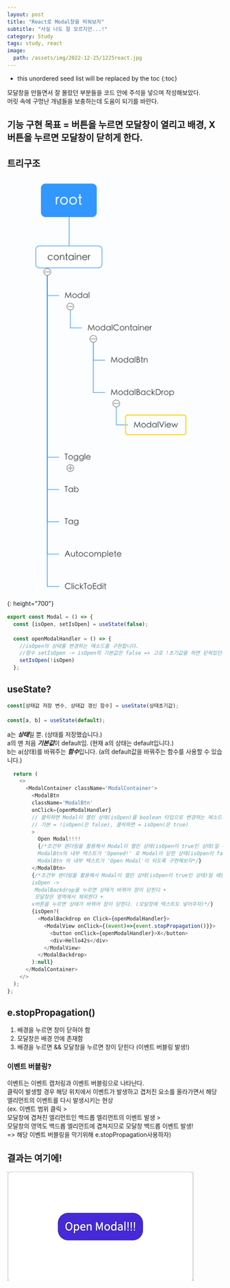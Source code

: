 ```yaml
---
layout: post
title: "React로 Modal창을 띄워보자"
subtitle: "사실 나도 잘 모르지만...!"
category: Study
tags: study, react
image:
  path: /assets/img/2022-12-25/1225react.jpg
---
```


* this unordered seed list will be replaced by the toc
{:toc}

<!--more-->

모달창을 만들면서 잘 몰랐던 부분들을 코드 안에 주석을 넣으며 작성해보았다.  
머릿 속에 구멍난 개념들을 보충하는데 도움이 되기를 바란다.

## 기능 구현 목표 = 버튼을 누르면 모달창이 열리고 배경, X버튼을 누르면 모달창이 닫히게 한다.

## 트리구조
![modaltree](/assets/img/2022-12-25/modaltree.png){: height="700"}

```javascript
export const Modal = () => {
  const [isOpen, setIsOpen] = useState(false);

  const openModalHandler = () => {
    //isOpen의 상태를 변경하는 메소드를 구현합니다.
    //함수 setIsOpen -> isOpen의 기본값은 false => 고로 !초기값을 하면 닫혀있던게 열리겠지!(!isOpen)
    setIsOpen(!isOpen)
  };
```

## useState?
```javascript
const[상태값 저장 변수, 상태값 갱신 함수] = useState(상태초기값);

const[a, b] = useState(default);
```
a는 ***상태***일 뿐. (상태를 저장했습니다.)  
a의 맨 처음 ***기본값***이 default임. (현재 a의 상태는 default입니다.)  
b는 a(상태)를 바꿔주는 ***함수***입니다. (a의 default값을 바꿔주는 함수를 사용할 수 있습니다.)




```javascript
  return (
    <>
      <ModalContainer className='ModalContainer'>
        <ModalBtn 
        className='ModalBtn'
        onClick={openModalHandler}
        // 클릭하면 Modal이 열린 상태(isOpen)를 boolean 타입으로 변경하는 메소드가 실행될 것이다
        // 기본 = !isOpen(은 false), 클릭하면 = isOpen(은 true)
        >
          Open Modal!!!!
          {/*조건부 렌더링을 활용해서 Modal이 열린 상태(isOpen이 true인 상태)일 때는 
          ModalBtn의 내부 텍스트가 'Opened!' 로 Modal이 닫힌 상태(isOpen이 false인 상태)일 때는 
          ModalBtn 의 내부 텍스트가 'Open Modal'이 되도록 구현해보자*/}
        </ModalBtn>
        {/*조건부 렌더링을 활용해서 Modal이 열린 상태(isOpen이 true인 상태)일 때만 모달창과 배경이 뜨게 구현해보자 
        isOpen ->
         ModalBackdrop을 누르면 상태가 바뀌어 창이 닫힌다 + 
         모달창은 영역에서 제외한다 +
        x버튼을 누르면 상태가 바뀌어 창이 닫힌다. (모달창에 텍스트도 넣어주자)*/}
        {isOpen?(
          <ModalBackdrop on Click={openModalHandler}>
            <ModalView onClick={(event)=>{event.stopPropagation()}}>
              <button onClick={openModalHandler}>X</button>
              <div>Hello42s</div>
            </ModalView>
          </ModalBackdrop>
        ):null}
      </ModalContainer>
    </>
  );
};
```

## e.stopPropagation()
1. 배경을 누르면 창이 닫혀야 함
2. 모달창은 배경 안에 존재함
3. 배경을 누르면 && 모달창을 누르면 창이 닫힌다  (이벤트 버블링 발생!)

### 이벤트 버블링?
이벤트는 이벤트 캡처링과 이벤트 버블링으로 나타난다.  
클릭이 발생할 경우 해당 위치에서 이벤트가 발생하고 겹처진 요소를 올라가면서 해당 엘리먼트의 이벤트를 다시 발생시키는 현상  
(ex. 이벤트 범위 클릭 >   
모달창에 겹쳐진 엘리먼트인 백드롭 엘리먼트의 이벤트 발생 >   
모달창의 영역도 백드롭 엘리먼트에 겹쳐지므로 모달창 백드롭 이벤트 발생!  
 => 해당 이벤트 버블링을 막기위해 e.stopPropagation사용하자)

## 결과는 여기에!
![result](/assets/img/2022-12-25/Dec-25-2022%2017-26-02.gif)